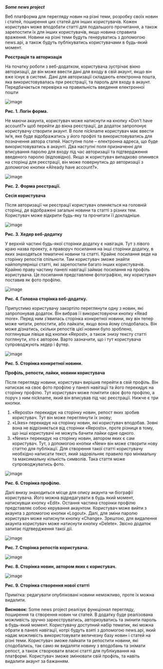 _**Some news project**_

Веб платформа для перегляду новин на різні теми, розробку своїх новин і статей, поширення цих статей для інших користувачів.
Кожен користувач може вподобати статті для подальшого прочитання, а також зарепостити їх для інших користувачів, якщо новина справила враження.
Новини на різні теми будуть генеруватись з допомогою news.api, а також будуть публікуватись користувачами в будь-який момент.

**Реєстрація та авторизація**

На початку роботи з веб-додатком, користувача зустрічає вікно авторизації, де він може ввести дані для входу в свій акаунт, якщо він вже існує в системі. Дані для авторизації складають електронна пошта, яка використовувалась при реєстрації, та пароль для входу в акаунт. Передбачається перевірка на правильність введення електронної пошти

 ![image](https://github.com/user-attachments/assets/1d8960a6-29e9-4918-999d-ccbf5fd0ebf7)
 
**Рис. 1. Логін форма.**

Не маючи акаунта, користувач може натиснути на кнопку «Don’t have account?» щоб перейти до вікна реєстрації, де додаток запропонує користувачу створити акаунт. В поле nickname користувач має ввести ім’я, яке буде відображатись у його профілі та використовуватись для позначення автора статей. Наступне поле – електронна адреса, що буде використовуватись в акаунті. Два наступні поля призначенні для вписування паролю для входу під час авторизації та підтвердження введеного паролю (відповідно). Якщо ж користувач випадково опинився на сторінці для реєстрації, він може повернутись до авторизації з допомогою кнопки «Already have account?». 

![image](https://github.com/user-attachments/assets/cf156490-4842-4b66-9852-c42eca8b60a2)
 
**Рис. 2. Форма реєстрації.**

**Сесія користувача**

Після авторизації чи реєстрації користувач опиняється на головній сторінці, де відображені загальні новини та статті з різних тем. Користувач може відкрити будь-яку та прочитати її докладніше.

![image](https://github.com/user-attachments/assets/34dfe0aa-3d2e-464c-ad96-d8955520ec67)
 
**Рис. 3. Хедер веб-додатку**

У верхній частині будь-якої сторінки додатку є навігація. Тут з лівого краю назва проекту, а праворуч посилання на інші сторінки додатку, в яких знаходяться тематичні новини та статті. Крайнє посилання веде на сторінку репостів спільноти. Там користувач зможе знайти найпопулярніші статті, які зарепостили багато інших користувачів.
Крайню праву частину панелі навігації займає посилання на профіль користувача. Це посилання представлене фотографією, яку користувач поставив як фото профілю.

 ![image](https://github.com/user-attachments/assets/83af5ff9-308b-40cf-8fc2-2cd06b44bfd4)

**Рис. 4. Головна сторінка веб-додатку.**

Припустимо користувачу закортіло переглянути одну з новин, які запропонував додаток. Він вибрав її використовуючи кнопку «Read more».
Перед ним з’явилась сторінка конкретної новини, яку він тепер може читати, репостити, або лайкати, якщо вона йому сподобалась. Він може дізнатись, скільки репостів цієї новини було зроблено, поглянувши лівіше від кнопки «Repost», а також знизу тексту статті поглянути, хто є автором.
Варто зазначити, що і тут користувача супроводжують хедер і футер.

![image](https://github.com/user-attachments/assets/a3494544-2f4b-45a9-ba77-5901cb9b04e6)
 
**Рис. 5. Сторінка конкретної новини.**

**Профіль, репости, лайки, новини користувача**

Після перегляду новини, користувач вирішив перейти в свій профіль. Він натискає на своє фото профілю у панелі навігації та його перекидує на сторінку профілю.
Тут користувач може помітити своє фото профілю, а поруч з ним nickname, який він вписував під час реєстрації. Нижче є три кнопки.
1.	«Reposts» перекидує на сторінку новин, репост яких зробив користувач. Тут він може переглянути їх знову;
2.	«Likes» перекидує на сторінку новин, які користувач вподобав. Зовні вона не відрізняється від сторінки «Reposts», проте різниця в тому, що інші користувачі не можуть бачити лайки одне одного.
3.	«News» перекидує на сторінку новин, автором яких є сам користувач. Тут, з допомогою кнопки «New» він може створити нову статтю для публікації. Для створення такої статті користувачу необхідно написати текст, який задовільняє правило про мінімальну та максимальну кількість символів. Така стаття може супроводжуватись фото.

 ![image](https://github.com/user-attachments/assets/85c5122f-35ae-4350-95dd-ea06978e7b5c)

**Рис. 6. Сторінка профілю.**

Далі внизу знаходиться місце для опису акаунта чи біографії користувача. Його можна відредагувати в будь який момент, натиснувши кнопку «Edit».
Остання частина сторінки профілю представляє собою керування акаунтом. Користувач може вийти з акаунта з допомогою кнопки «Logout».
Далі, для зміни паролю користувач може натиснути кнопку «Change».
Зрештою, для видалення акаунта користувач може натиснути кнопку «Delete». Звісно додаток запитає підтвердження такої дії.

 ![image](https://github.com/user-attachments/assets/4492bd41-1512-4c39-95bc-f60420208f5f)

**Рис. 7. Сторінка репостів користувача.**

![image](https://github.com/user-attachments/assets/c82cc7a0-9a75-4ae0-abe9-0503ffc8f3ba)
 
**Рис. 8. Сторінка новин, автором яких є користувач.**

![image](https://github.com/user-attachments/assets/5fa71a93-5277-4e8b-ad42-25ae661bc0b3)

**Рис. 9. Сторінка створення нової статті**

Примітка: редагувати опубліковані новини неможливо, проте їх можна видалити.

**Висновок:** Some news project реалізує функціонал перегляду, поширення та створення новин чи статей. В додатку буде реалізована можливість зручно зареєструватись, авторизуватись та змінити пароль в будь-який момент. Користувачу доступний набір тематик, які можна обрати в панелі навігації, котрі будуть взяті з допомогою news.api, який надає можливість використовувати величезну базу новин і статей на різні теми. Користувач зможе лайкати та репостити новини, які сподобались, так само як видаляти новину з вподобань та знімати репост, а також створювати власні статті для публікування на платформі. Користувач зможе змінювати свій профіль, та навіть видалити акаунт за бажанням.
